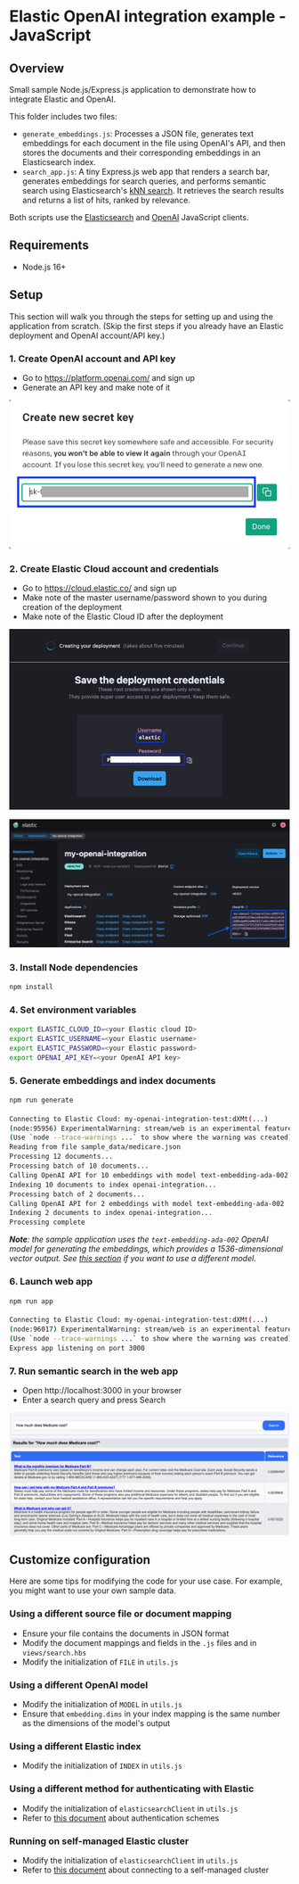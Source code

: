 # Elastic OpenAI integration example - JavaScript

## Overview

Small sample Node.js/Express.js application to demonstrate how to integrate Elastic and OpenAI.

This folder includes two files:
- `generate_embeddings.js`: Processes a JSON file, generates text embeddings for each document in the file using OpenAI's API, and then stores the documents and their corresponding embeddings in an Elasticsearch index.
- `search_app.js`: A tiny Express.js web app that renders a search bar, generates embeddings for search queries, and performs semantic search using Elasticsearch's [kNN search](https://www.elastic.co/guide/en/elasticsearch/reference/current/knn-search.html). It retrieves the search results and returns a list of hits, ranked by relevance.

Both scripts use the [Elasticsearch](https://github.com/elastic/elasticsearch-js) and [OpenAI](https://github.com/openai/openai-node) JavaScript clients.

## Requirements

* Node.js 16+

## Setup

This section will walk you through the steps for setting up and using the application from scratch.
(Skip the first steps if you already have an Elastic deployment and OpenAI account/API key.)

### 1. Create OpenAI account and API key

* Go to https://platform.openai.com/ and sign up
* Generate an API key and make note of it

![OpenAI API key](images/openai_api_key.png)

### 2. Create Elastic Cloud account and credentials

* Go to https://cloud.elastic.co/ and sign up
* Make note of the master username/password shown to you during creation of the deployment
* Make note of the Elastic Cloud ID after the deployment

![Elastic Cloud credentials](images/elastic_credentials.png)

![Elastic Cloud ID](images/elastic_cloud_id.png)

### 3. Install Node dependencies

```sh
npm install
```

### 4. Set environment variables

```sh
export ELASTIC_CLOUD_ID=<your Elastic cloud ID>
export ELASTIC_USERNAME=<your Elastic username>
export ELASTIC_PASSWORD=<your Elastic password>
export OPENAI_API_KEY=<your OpenAI API key>
```

### 5. Generate embeddings and index documents

```sh
npm run generate

Connecting to Elastic Cloud: my-openai-integration-test:dXMt(...)
(node:95956) ExperimentalWarning: stream/web is an experimental feature. This feature could change at any time
(Use `node --trace-warnings ...` to show where the warning was created)
Reading from file sample_data/medicare.json
Processing 12 documents...
Processing batch of 10 documents...
Calling OpenAI API for 10 embeddings with model text-embedding-ada-002
Indexing 10 documents to index openai-integration...
Processing batch of 2 documents...
Calling OpenAI API for 2 embeddings with model text-embedding-ada-002
Indexing 2 documents to index openai-integration...
Processing complete
```

_**Note**: the sample application uses the `text-embedding-ada-002` OpenAI model for generating the embeddings, which provides a 1536-dimensional vector output. See [this section](#using-a-different-openai-model) if you want to use a different model._

### 6. Launch web app

```sh
npm run app

Connecting to Elastic Cloud: my-openai-integration-test:dXMt(...)
(node:96017) ExperimentalWarning: stream/web is an experimental feature. This feature could change at any time
(Use `node --trace-warnings ...` to show where the warning was created)
Express app listening on port 3000
```

### 7. Run semantic search in the web app

* Open http://localhost:3000 in your browser
* Enter a search query and press Search

![Search example](images/search.png)

## Customize configuration

Here are some tips for modifying the code for your use case. For example, you might want to use your own sample data.

### Using a different source file or document mapping

* Ensure your file contains the documents in JSON format
* Modify the document mappings and fields in the `.js` files and in `views/search.hbs`
* Modify the initialization of `FILE` in `utils.js`

### Using a different OpenAI model

* Modify the initialization of `MODEL` in `utils.js`
* Ensure that `embedding.dims` in your index mapping is the same number as the dimensions of the model's output

### Using a different Elastic index

* Modify the initialization of `INDEX` in `utils.js`

### Using a different method for authenticating with Elastic

* Modify the initialization of `elasticsearchClient` in `utils.js`
* Refer to [this document](https://www.elastic.co/guide/en/elasticsearch/client/javascript-api/current/client-connecting.html#authentication) about authentication schemes

### Running on self-managed Elastic cluster

* Modify the initialization of `elasticsearchClient` in `utils.js`
* Refer to [this document](https://www.elastic.co/guide/en/elasticsearch/client/javascript-api/current/client-connecting.html#connect-self-managed-new) about connecting to a self-managed cluster
